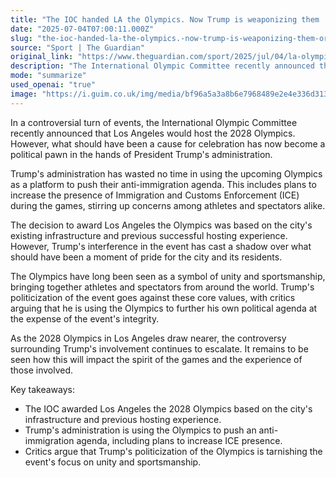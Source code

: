 ```yaml
---
title: "The IOC handed LA the Olympics. Now Trump is weaponizing them | Jules Boykoff"
date: "2025-07-04T07:00:11.000Z"
slug: "the-ioc-handed-la-the-olympics.-now-trump-is-weaponizing-them-or-jules-boykoff"
source: "Sport | The Guardian"
original_link: "https://www.theguardian.com/sport/2025/jul/04/la-olympics-2028-trump-ice-ioc-kirsty-coventry"
description: "The International Olympic Committee recently announced that Los Angeles will host the 2028 Olympics, a decision based on the city's infrastructure and hosting experience. However, President Trump's administration has used the event to push an anti-immigration agenda, planning to increase ICE presence during the games. Critics argue that Trump's politicization of the Olympics goes against the event's values of unity and sportsmanship, casting a shadow over what should have been a moment of pride for the city and its residents. As the controversy escalates, the impact on the spirit of the games and the experience of those involved remains to be seen."
mode: "summarize"
used_openai: "true"
image: "https://i.guim.co.uk/img/media/bf96a5a3a8b6e7968489e2e4e336d3136b0e60bb/910_0_4981_3988/master/4981.jpg?width=1200&height=630&quality=85&auto=format&fit=crop&overlay-align=bottom%2Cleft&overlay-width=100p&overlay-base64=L2ltZy9zdGF0aWMvb3ZlcmxheXMvdGctb3BpbmlvbnMucG5n&enable=upscale&s=673296bb25b4381982936d6d01c2a171"
---
```


In a controversial turn of events, the International Olympic Committee recently announced that Los Angeles would host the 2028 Olympics. However, what should have been a cause for celebration has now become a political pawn in the hands of President Trump's administration.

Trump's administration has wasted no time in using the upcoming Olympics as a platform to push their anti-immigration agenda. This includes plans to increase the presence of Immigration and Customs Enforcement (ICE) during the games, stirring up concerns among athletes and spectators alike.

The decision to award Los Angeles the Olympics was based on the city's existing infrastructure and previous successful hosting experience. However, Trump's interference in the event has cast a shadow over what should have been a moment of pride for the city and its residents.

The Olympics have long been seen as a symbol of unity and sportsmanship, bringing together athletes and spectators from around the world. Trump's politicization of the event goes against these core values, with critics arguing that he is using the Olympics to further his own political agenda at the expense of the event's integrity.

As the 2028 Olympics in Los Angeles draw nearer, the controversy surrounding Trump's involvement continues to escalate. It remains to be seen how this will impact the spirit of the games and the experience of those involved.

Key takeaways:
- The IOC awarded Los Angeles the 2028 Olympics based on the city's infrastructure and previous hosting experience.
- Trump's administration is using the Olympics to push an anti-immigration agenda, including plans to increase ICE presence.
- Critics argue that Trump's politicization of the Olympics is tarnishing the event's focus on unity and sportsmanship.